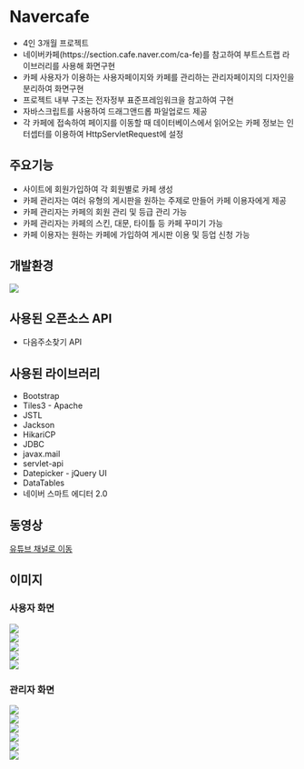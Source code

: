 <h1>Navercafe</h1>
<ul>
  <li>4인 3개월 프로젝트</li>
  <li>네이버카페(https://section.cafe.naver.com/ca-fe)를 참고하여 부트스트랩 라이브러리를 사용해 화면구현</li>
  <li>카페 사용자가 이용하는 사용자페이지와 카페를 관리하는 관리자페이지의 디자인을 분리하여 화면구현</li>
  <li>프로젝트 내부 구조는 전자정부 표준프레임워크을 참고하여 구현</li>
  <li>자바스크립트를 사용하여 드래그앤드롭 파일업로드 제공</li>
  <li>각 카페에 접속하여 페이지를 이동할 때 데이터베이스에서 읽어오는 카페 정보는 인터셉터를 이용하여 HttpServletRequest에 설정</li>
</ul>

<h2>주요기능</h2>
<ul>
  <li>사이트에 회원가입하여 각 회원별로 카페 생성</li>
  <li>카페 관리자는 여러 유형의 게시판을 원하는 주제로 만들어 카페 이용자에게 제공</li>
  <li>카페 관리자는 카페의 회원 관리 및 등급 관리 가능</li>
  <li>카페 관리자는 카페의 스킨, 대문, 타이틀 등 카페 꾸미기 가능</li>
  <li>카페 이용자는 원하는 카페에 가입하여 게시판 이용 및 등업 신청 가능</li>
</ul>

<h2>개발환경</h2>
<img src="https://github.com/hyeinchang/navercafe/assets/43052743/365827cf-a715-4820-91a9-48a88c4f2586"/>

<h2>사용된 오픈소스 API</h2>
<ul>
  <li>다음주소찾기 API</li>
</ul>

<h2>사용된 라이브러리</h2>
<ul>
  <li>Bootstrap</li>
  <li>Tiles3 - Apache</li>
  <li>JSTL</li>
  <li>Jackson</li>
  <li>HikariCP</li>
  <li>JDBC</li>
  <li>javax.mail</li>
  <li>servlet-api</li>
  <li>Datepicker - jQuery UI</li>
  <li>DataTables</li>
  <li>네이버 스마트 에디터 2.0</li>
</ul> 

<h2>동영상</h2>
<a href="https://youtu.be/cAbGLr5vtlw">유튜브 채널로 이동</a>

<h2>이미지</h2>
<h3>사용자 화면</h3>
<img src="https://github.com/hyeinchang/navercafe/assets/43052743/e863cb8a-c6a7-4f23-9bda-45df5c7f9f4c"/>
<br>
<img src="https://github.com/hyeinchang/navercafe/assets/43052743/d712f17f-3783-4284-af39-322a113b0045"/>
<br>
<img src="https://github.com/hyeinchang/navercafe/assets/43052743/7f82a331-3739-40ff-a546-05cf5f974458"/>
<br>
<img src="https://github.com/hyeinchang/navercafe/assets/43052743/8f251fe8-ff3f-4bf5-9376-ac268f40ee01"/>
<br>
<img src="https://github.com/hyeinchang/navercafe/assets/43052743/6533a189-b49d-46a4-ad32-7e0dea13c3a9"/>
<br>
<h3>관리자 화면</h3>
<img src="https://github.com/hyeinchang/navercafe/assets/43052743/4a325eac-e83d-41f1-8d8b-aadd9ea886b5"/>
<br>
<img src="https://github.com/hyeinchang/navercafe/assets/43052743/e5b12de5-8fac-46fb-a55d-965de9fab7d2"/>
<br>
<img src="https://github.com/hyeinchang/navercafe/assets/43052743/6ac3183a-16d5-413d-9c4a-acc1405934c2"/>
<br>
<img src="https://github.com/hyeinchang/navercafe/assets/43052743/334a2f13-6ee2-437e-88be-1514be70fe46"/>
<br>
<img src="https://github.com/hyeinchang/navercafe/assets/43052743/2b8ee84b-7b42-4ea9-9b1c-df836b63b94a"/>
<br>
<img src="https://github.com/hyeinchang/navercafe/assets/43052743/8afb7ab1-67e8-4f04-92dc-2965fb7aef83"/>

